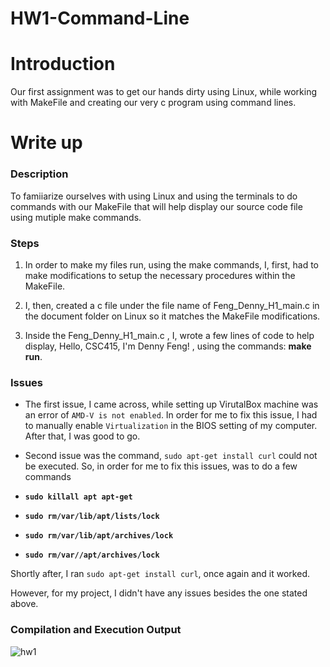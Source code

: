 # HW1-Command-Line

# Introduction

Our first assignment was to get our hands dirty using Linux, while working with MakeFile and creating our very c program using command lines.

# Write up

### Description

To famiiarize ourselves with using Linux and using the terminals to do commands with our MakeFile that will help display our source code file using mutiple make commands.

### Steps

1.  In order to make my files run, using the make commands, I, first, had to make modifications to setup the necessary procedures within the MakeFile.

2.  I, then, created a c file under the file name of Feng_Denny_H1_main.c in the document folder on Linux so it matches the MakeFile modifications.

3.  Inside the Feng_Denny_H1_main.c , I, wrote a few lines of code to help display, Hello, CSC415, I'm Denny Feng! , using the commands: **make run**.

### Issues

- The first issue, I came across, while setting up VirutalBox machine was an error of `AMD-V is not enabled`. In order for me to fix this issue,
  I had to manually enable `Virtualization` in the BIOS setting of my computer. After that, I was good to go.

- Second issue was the command, `sudo apt-get install curl` could not be executed. So, in order for me to fix this issues, was to do a few commands
- **`sudo killall apt apt-get`**
- **`sudo rm/var/lib/apt/lists/lock`**
- **`sudo rm/var/lib/apt/archives/lock`**
- **`sudo rm/var//apt/archives/lock`**

Shortly after, I ran `sudo apt-get install curl`, once again and it worked.

However, for my project, I didn't have any issues besides the one stated above.

### Compilation and Execution Output

![hw1](https://user-images.githubusercontent.com/70169968/91248408-70b73c00-e709-11ea-8601-91618be8f626.png)

